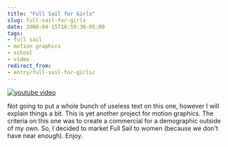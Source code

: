 ```yaml
---
title: "Full Sail for Girls"
slug: full-sail-for-girls
date: 2008-04-15T16:59:30-05:00
tags:
- full sail
- motion graphics
- school
- video
redirect_from:
- entry/full-sail-for-girls/
---
```

[![youtube video](https://img.youtube.com/vi/7LAqypepGRM/0.jpg)](https://www.youtube.com/watch?v=7LAqypepGRM)

Not going to put a whole bunch of useless text on this one, however I will explain things a bit. This is yet another project for motion graphics. The criteria on this one was to create a commercial for a demographic outside of my own. So, I decided to market Full Sail to women (because we don't have near enough). Enjoy.
